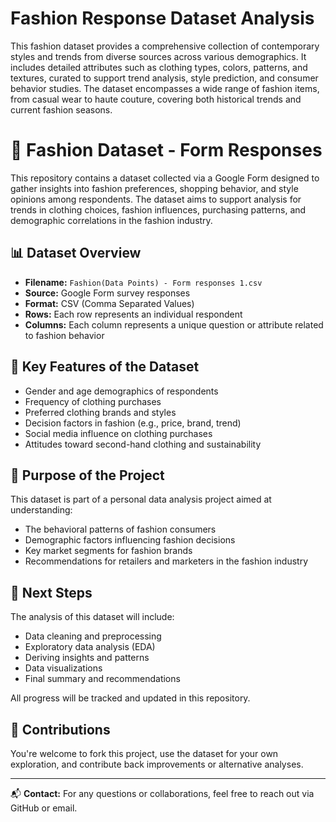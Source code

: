 # Fashion Response Dataset Analysis

This fashion dataset provides a comprehensive collection of contemporary styles and trends from diverse sources across various demographics.
It includes detailed attributes such as clothing types, colors, patterns, and textures, curated to support trend analysis, style prediction, and consumer behavior studies. 
The dataset encompasses a wide range of fashion items, from casual wear to haute couture, covering both historical trends and current fashion seasons.

# 🧵 Fashion Dataset - Form Responses

This repository contains a dataset collected via a Google Form designed to gather insights into fashion preferences, shopping behavior, and style opinions among respondents. The dataset aims to support analysis for trends in clothing choices, fashion influences, purchasing patterns, and demographic correlations in the fashion industry.

## 📊 Dataset Overview

- **Filename:** `Fashion(Data Points) - Form responses 1.csv`
- **Source:** Google Form survey responses
- **Format:** CSV (Comma Separated Values)
- **Rows:** Each row represents an individual respondent
- **Columns:** Each column represents a unique question or attribute related to fashion behavior

## 📌 Key Features of the Dataset

- Gender and age demographics of respondents
- Frequency of clothing purchases
- Preferred clothing brands and styles
- Decision factors in fashion (e.g., price, brand, trend)
- Social media influence on clothing purchases
- Attitudes toward second-hand clothing and sustainability

## 🎯 Purpose of the Project

This dataset is part of a personal data analysis project aimed at understanding:
- The behavioral patterns of fashion consumers
- Demographic factors influencing fashion decisions
- Key market segments for fashion brands
- Recommendations for retailers and marketers in the fashion industry

## 🧼 Next Steps

The analysis of this dataset will include:
- Data cleaning and preprocessing
- Exploratory data analysis (EDA)
- Deriving insights and patterns
- Data visualizations
- Final summary and recommendations

All progress will be tracked and updated in this repository.

## 🤝 Contributions

You're welcome to fork this project, use the dataset for your own exploration, and contribute back improvements or alternative analyses.

---

📬 **Contact:** For any questions or collaborations, feel free to reach out via GitHub or email.

